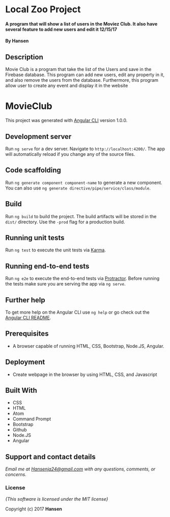 # Local Zoo Project

#### A program that will show a list of users in the Moviez Club. It also have several feature to add new users and edit it 12/15/17

#### By **Hansen**

## Description

Movie Club is a program that take the list of the Users and save in the Firebase database. This program can add new users, edit any property in it, and also remove the users from the database. Furthermore, this program allow user to create any event and display it in the website

# MovieClub

This project was generated with [Angular CLI](https://github.com/angular/angular-cli) version 1.0.0.

## Development server

Run `ng serve` for a dev server. Navigate to `http://localhost:4200/`. The app will automatically reload if you change any of the source files.

## Code scaffolding

Run `ng generate component component-name` to generate a new component. You can also use `ng generate directive/pipe/service/class/module`.

## Build

Run `ng build` to build the project. The build artifacts will be stored in the `dist/` directory. Use the `-prod` flag for a production build.

## Running unit tests

Run `ng test` to execute the unit tests via [Karma](https://karma-runner.github.io).

## Running end-to-end tests

Run `ng e2e` to execute the end-to-end tests via [Protractor](http://www.protractortest.org/).
Before running the tests make sure you are serving the app via `ng serve`.

## Further help

To get more help on the Angular CLI use `ng help` or go check out the [Angular CLI README](https://github.com/angular/angular-cli/blob/master/README.md).

## Prerequisites

* A browser capable of running HTML, CSS, Bootstrap, Node.JS, Angular.

## Deployment

* Create webpage in the browser by using HTML, CSS, and Javascript

## Built With

  * CSS
  * HTML
  * Atom
  * Command Prompt
  * Bootstrap
  * Github
  * Node.JS
  * Angular

## Support and contact details

 _Email me at Hansenja24@gmail.com with any questions, comments, or concerns._


### License

*{This software is licensed under the MIT license}*

Copyright (c) 2017 **Hansen**

